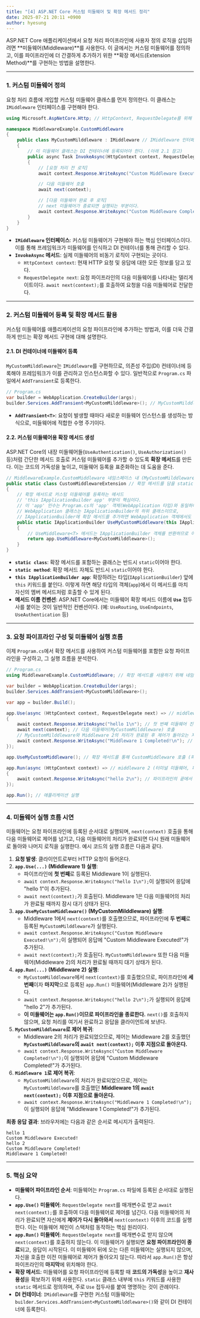 ```yaml
---
title: "[4] ASP.NET Core 커스텀 미들웨어 및 확장 메서드 정리"
date: 2025-07-21 20:11 +0900
author: hyesung
---
```

ASP.NET Core 애플리케이션에서 요청 처리 파이프라인에 사용자 정의 로직을 삽입하려면 **미들웨어(Middleware)**를 사용한다. 이 글에서는 커스텀 미들웨어를 정의하고, 이를 파이프라인에 더 간결하게 추가하기 위한 **확장 메서드(Extension Method)**를 구현하는 방법을 설명한다.

---

### 1. 커스텀 미들웨어 정의

요청 처리 흐름에 개입할 커스텀 미들웨어 클래스를 먼저 정의한다. 이 클래스는 `IMiddleware` 인터페이스를 구현해야 한다.

```csharp
using Microsoft.AspNetCore.Http; // HttpContext, RequestDelegate를 위해 필요

namespace MiddlewareExample.CustomMiddleware
{
    public class MyCustomMilddleware : IMiddleware // IMiddleware 인터페이스를 구현한다.
    {
        // 이 미들웨어 클래스는 DI 컨테이너에 등록되어야 한다. (아래 2.1 참고)
        public async Task InvokeAsync(HttpContext context, RequestDelegate next)
        {
            // [요청 처리 전 로직]
            await context.Response.WriteAsync("Custom Middleware Executed!\n");

            // 다음 미들웨어 호출
            await next(context);

            // [다음 미들웨어 완료 후 로직]
            // next 미들웨어가 종료되면 실행되는 부분이다.
            await context.Response.WriteAsync("Custom Middleware Completed!\n");
        }
    }
}
```

- **`IMiddleware` 인터페이스**: 커스텀 미들웨어가 구현해야 하는 핵심 인터페이스이다. 이를 통해 프레임워크가 미들웨어를 인식하고 DI 컨테이너를 통해 관리할 수 있다.
- **`InvokeAsync` 메서드**: 실제 미들웨어의 비동기 로직이 구현되는 곳이다.
    - `HttpContext context`: 현재 HTTP 요청 및 응답에 대한 모든 정보를 담고 있다.
    - `RequestDelegate next`: 요청 파이프라인의 다음 미들웨어를 나타내는 델리게이트이다. `await next(context);`를 호출하여 요청을 다음 미들웨어로 전달한다.

---
### 2. 커스텀 미들웨어 등록 및 확장 메서드 활용

커스텀 미들웨어를 애플리케이션의 요청 파이프라인에 추가하는 방법과, 이를 더욱 간결하게 만드는 확장 메서드 구현에 대해 설명한다.
#### 2.1. DI 컨테이너에 미들웨어 등록

`MyCustomMilddleware`는 `IMiddleware`를 구현하므로, 의존성 주입(DI) 컨테이너에 등록해야 프레임워크가 이를 관리하고 인스턴스화할 수 있다. 일반적으로 `Program.cs` 파일에서 `AddTransient`로 등록한다.

```csharp
// Program.cs
var builder = WebApplication.CreateBuilder(args);
builder.Services.AddTransient<MyCustomMilddleware>(); // MyCustomMilddleware를 Transient 서비스로 등록한다.
```

- **`AddTransient<T>`**: 요청이 발생할 때마다 새로운 미들웨어 인스턴스를 생성하는 방식으로, 미들웨어에 적합한 수명 주기이다.

#### 2.2. 커스텀 미들웨어용 확장 메서드 생성

ASP.NET Core의 내장 미들웨어들(`UseAuthentication()`, `UseAuthorization()` 등)처럼 간단한 메서드 호출로 커스텀 미들웨어를 추가할 수 있도록 **확장 메서드**를 만든다. 이는 코드의 가독성을 높이고, 미들웨어 등록을 표준화하는 데 도움을 준다.

```csharp
// MiddlewareExample.CustomMiddleware 네임스페이스 내 (MyCustomMilddleware.cs 파일 또는 별도 파일)
public static class CustomMiddlewareExtension // 확장 메서드를 담을 static 클래스이다.
{
    // 확장 메서드로 커스텀 미들웨어를 등록하는 메서드
    // 'this IApplicationBuilder app' 부분이 핵심이다.
    // 이 'app' 인수는 Program.cs의 'app' 객체(WebApplication 타입)와 동일하다.
    // WebApplication 클래스는 IApplicationBuilder의 하위 클래스이므로,
    // IApplicationBuilder에 확장 메서드를 추가하면 WebApplication 객체에서도 해당 메서드를 사용할 수 있다.
    public static IApplicationBuilder UseMyCustomMiddleware(this IApplicationBuilder app)
    {
        // UseMiddleware<T> 메서드는 IApplicationBuilder 객체를 반환하므로 이를 그대로 반환한다.
        return app.UseMiddleware<MyCustomMilddleware>();
    }
}
```

- **`static class`**: 확장 메서드를 포함하는 클래스는 반드시 `static`이어야 한다.
- **`static method`**: 확장 메서드 자체도 반드시 `static`이어야 한다.
- **`this IApplicationBuilder app`**: 확장하려는 타입(`IApplicationBuilder`) 앞에 `this` 키워드를 붙인다. 이렇게 하면 해당 타입의 객체(`app`)에서 이 메서드를 마치 자신의 멤버 메서드처럼 호출할 수 있게 된다.
- **메서드 이름 컨벤션**: ASP.NET Core에서는 미들웨어 확장 메서드 이름에 **`Use`** 접두사를 붙이는 것이 일반적인 컨벤션이다. (예: `UseRouting`, `UseEndpoints`, `UseAuthentication` 등)

---
### 3. 요청 파이프라인 구성 및 미들웨어 실행 흐름

이제 `Program.cs`에서 확장 메서드를 사용하여 커스텀 미들웨어를 포함한 요청 파이프라인을 구성하고, 그 실행 흐름을 분석한다.

```csharp
// Program.cs
using MiddlewareExample.CustomMiddleware; // 확장 메서드를 사용하기 위해 네임스페이스를 참조한다.

var builder = WebApplication.CreateBuilder(args);
builder.Services.AddTransient<MyCustomMilddleware>();

var app = builder.Build();

app.Use(async (HttpContext context, RequestDelegate next) => // middleware 1 (app.Use()로 정의)
{
    await context.Response.WriteAsync("hello 1\n"); // 첫 번째 미들웨어 진입 시 메시지 출력
    await next(context); // 다음 미들웨어(MyCustomMilddleware) 호출
    // MyCustomMilddleware와 Middleware 2의 처리가 완료된 후 제어가 돌아오는 지점
    await context.Response.WriteAsync("Middleware 1 Completed!\n"); // Middleware 1 종료 메시지
});

app.UseMyCustomMiddleware(); // 확장 메서드를 통해 CustomMiddleware 호출 (파이프라인의 두 번째)

app.Run(async (HttpContext context) => // middleware 2 (터미널 미들웨어, 파이프라인의 세 번째이자 마지막)
{
    await context.Response.WriteAsync("hello 2\n"); // 파이프라인의 끝에서 메시지 출력
});

app.Run(); // 애플리케이션 실행
```

---
### 4. 미들웨어 실행 흐름 시연

미들웨어는 요청 파이프라인에 등록된 순서대로 실행되며, `next(context)` 호출을 통해 다음 미들웨어로 제어를 넘기고, 다음 미들웨어의 처리가 완료되면 다시 원래 미들웨어로 돌아와 나머지 로직을 실행한다.
예시 코드의 실행 흐름은 다음과 같다.
1. **요청 발생**: 클라이언트로부터 HTTP 요청이 들어온다.
2. **`app.Use(...)` (Middleware 1) 실행**:
    - 파이프라인에 **첫 번째**로 등록된 Middleware 1이 실행된다.
    - `await context.Response.WriteAsync("hello 1\n");`이 실행되어 응답에 "hello 1"이 추가된다.
    - `await next(context);`가 호출된다. Middleware 1은 다음 미들웨어의 처리가 완료될 때까지 잠시 대기 상태가 된다.
3. **`app.UseMyCustomMiddleware()` (MyCustomMilddleware) 실행**:
    - Middleware 1에서 `next(context)`를 호출했으므로, 파이프라인에 **두 번째**로 등록된 `MyCustomMilddleware`가 실행된다.
    - `await context.Response.WriteAsync("Custom Middleware Executed!\n");`이 실행되어 응답에 "Custom Middleware Executed!"가 추가된다.
    - `await next(context);`가 호출된다. `MyCustomMilddleware` 또한 다음 미들웨어(Middleware 2)의 처리가 완료될 때까지 대기 상태가 된다.
4. **`app.Run(...)` (Middleware 2) 실행**:
    - `MyCustomMilddleware`에서 `next(context)`를 호출했으므로, 파이프라인에 **세 번째**이자 **마지막**으로 등록된 `app.Run()` 미들웨어(Middleware 2)가 실행된다.
    - `await context.Response.WriteAsync("hello 2\n");`가 실행되어 응답에 "hello 2"가 추가된다.
    - **이 미들웨어는 `app.Run()`이므로 파이프라인을 종료한다.** `next()`를 호출하지 않으며, 요청 처리를 여기서 완료하고 응답을 클라이언트에 보낸다.
5. **`MyCustomMilddleware`로 제어 복귀**:
    - Middleware 2의 처리가 완료되었으므로, 제어는 Middleware 2를 호출했던 **`MyCustomMilddleware`의 `await next(context);` 이후 지점으로 돌아온다.**
    - `await context.Response.WriteAsync("Custom Middleware Completed!\n");`이 실행되어 응답에 "Custom Middleware Completed!"가 추가된다.
6. **`Middleware 1`로 제어 복귀**:
    - `MyCustomMilddleware`의 처리가 완료되었으므로, 제어는 `MyCustomMilddleware`를 호출했던 **Middleware 1의 `await next(context);` 이후 지점으로 돌아온다.**
    - `await context.Response.WriteAsync("Middleware 1 Completed!\n");`이 실행되어 응답에 "Middleware 1 Completed!"가 추가된다.

**최종 응답 결과**: 브라우저에는 다음과 같은 순서로 메시지가 출력된다.

```
hello 1
Custom Middleware Executed!
hello 2
Custom Middleware Completed!
Middleware 1 Completed!
```

---

### 5. 핵심 요약
- **미들웨어 파이프라인 순서**: 미들웨어는 `Program.cs` 파일에 등록된 순서대로 실행된다.
- **`app.Use()` 미들웨어**: `RequestDelegate next`를 매개변수로 받고 `await next(context);`를 호출하여 다음 미들웨어로 제어를 넘긴다. 다음 미들웨어의 처리가 완료되면 자신에게 **제어가 다시 돌아와서** `next(context)` 이후의 코드를 실행한다. 이는 미들웨어 체인이 스택처럼 동작하는 핵심 원리이다.
- **`app.Run()` 미들웨어**: `RequestDelegate next`를 매개변수로 받지 않으며 `next(context)`를 호출하지 않는다. 이 미들웨어가 실행되면 **요청 파이프라인이 종료**되고, 응답이 시작된다. 이 미들웨어 뒤에 오는 다른 미들웨어는 실행되지 않으며, 자신을 호출한 이전 미들웨어로 제어가 돌아오지 않는다. 따라서 `app.Run()`은 항상 파이프라인의 **마지막**에 위치해야 한다.
- **확장 메서드**: 미들웨어를 요청 파이프라인에 등록할 때 **코드의 가독성**을 높이고 **재사용성**을 확보하기 위해 사용한다. `static` 클래스 내부에 `this` 키워드를 사용한 `static` 메서드로 정의하며, 주로 `Use` 접두사를 붙여 명명하는 것이 관례이다.
- **DI 컨테이너**: `IMiddleware`를 구현한 커스텀 미들웨어는 `builder.Services.AddTransient<MyCustomMilddleware>()`와 같이 DI 컨테이너에 등록한다.